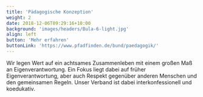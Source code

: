 ```yaml
---
title: 'Pädagogische Konzeption'
weight: 2
date: 2018-12-06T09:29:16+10:00
background: 'images/headers/Bula-6-light.jpg'
align: left
button: 'Mehr erfahren'
buttonLink: 'https://www.pfadfinden.de/bund/paedagogik/'
---
```


Wir legen Wert auf ein achtsames Zusammenleben mit einem großen Maß an Eigenverantwortung.
Ein Fokus liegt dabei auf früher Eigenverantwortung, aber auch Respekt gegenüber anderen Menschen und den gemeinsamen Regeln.
Unser Verband ist dabei interkonfessionell und koedukativ.
